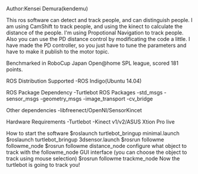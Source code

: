 Author:Kensei Demura(kendemu)

This ros software can detect and track people, and can distinguish people.
I am using CamShift to track people, and using the kinect to calculate the distance of the people.
I'm using Propotional Navigation to track people. Also you can use the PD distance control by modificating the code a little. I have made the PD controller, so you just have to tune the parameters and have to make it publish to the motor topic.

Benchmarked in RoboCup Japan Open@home SPL league, scored 181 points.  

ROS Distribution Supported
-ROS Indigo(Ubuntu 14.04)

ROS Package Dependency
-Turtlebot ROS Packages
-std_msgs
-sensor_msgs
-geometry_msgs
-image_transport
-cv_bridge

Other dependencies
-libfreenect/OpenNI/SensorKincet

Hardware Requirements
-Turtlebot 
-Kinect v1/v2/ASUS Xtion Pro live

How to start the software
$roslaunch turtlebot_bringup minimal.launch
$roslaunch turtlebot_bringup 3dsensor.launch
$rosrun followme followme_node
$rosrun followme distance_node
configure what object to track with the followme_node GUI interface
(you can choose the object to track using mouse selection)
$rosrun followme trackme_node 
Now the turtlebot is going to track you!